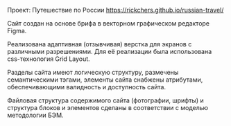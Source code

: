Проект: Путешествие по России https://rickchers.github.io/russian-travel/

Сайт создан на основе брифа в векторном графическом редакторе Figma.

Реализована адаптивная (отзывчивая) верстка для экранов с различными разрешениями.
Для её реализации была использована css-технология Grid Layout.  

Разделы сайта имеют логическую структуру, размечены семантическими тэгами, элементы сайта снабжены атрибутами, обеспечивающими валидность и доступность сайта.

Файловая структура содержимого сайта (фотографии, шрифты) и структура блоков и элементов сделаны в соответствии с моделью методологии БЭМ.

